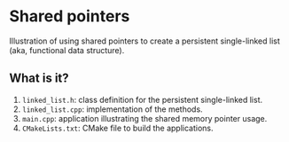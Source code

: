 # Shared pointers

Illustration of using shared pointers to create a persistent single-linked
list (aka, functional data structure).

## What is it?

1. `linked_list.h`: class definition for the persistent single-linked list.
1. `linked_list.cpp`: implementation of the methods.
1. `main.cpp`: application illustrating the shared memory pointer usage.
1. `CMakeLists.txt`: CMake file to build the applications.
